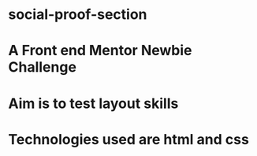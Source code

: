 # social-proof-section
# A Front end Mentor Newbie Challenge
# Aim is to test layout skills
# Technologies used are html and css

